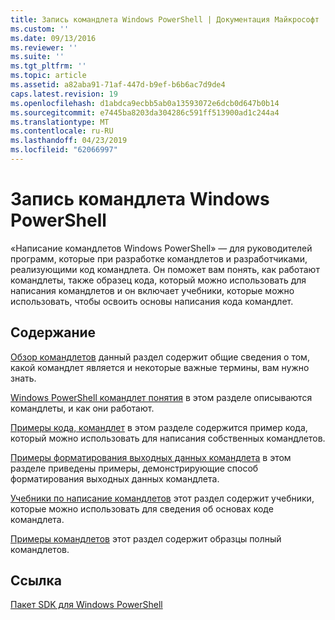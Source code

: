 ```yaml
---
title: Запись командлета Windows PowerShell | Документация Майкрософт
ms.custom: ''
ms.date: 09/13/2016
ms.reviewer: ''
ms.suite: ''
ms.tgt_pltfrm: ''
ms.topic: article
ms.assetid: a82aba91-71af-447d-b9ef-b6b6ac7d9de4
caps.latest.revision: 19
ms.openlocfilehash: d1abdca9ecbb5ab0a13593072e6dcb0d647b0b14
ms.sourcegitcommit: e7445ba8203da304286c591ff513900ad1c244a4
ms.translationtype: MT
ms.contentlocale: ru-RU
ms.lasthandoff: 04/23/2019
ms.locfileid: "62066997"
---
```

# <a name="writing-a-windows-powershell-cmdlet"></a>Запись командлета Windows PowerShell

«Написание командлетов Windows PowerShell» — для руководителей программ, которые при разработке командлетов и разработчиками, реализующими код командлета. Он поможет вам понять, как работают командлеты, также образец кода, который можно использовать для написания командлетов и он включает учебники, которые можно использовать, чтобы освоить основы написания кода командлет.

## <a name="in-this-section"></a>Содержание

[Обзор командлетов](./cmdlet-overview.md) данный раздел содержит общие сведения о том, какой командлет является и некоторые важные термины, вам нужно знать.

[Windows PowerShell командлет понятия](./windows-powershell-cmdlet-concepts.md) в этом разделе описываются командлеты, и как они работают.

[Примеры кода, командлет](./examples-of-cmdlet-code.md) в этом разделе содержится пример кода, который можно использовать для написания собственных командлетов.

[Примеры форматирования выходных данных командлета](https://msdn.microsoft.com/en-us/65829249-124d-47d0-9bf3-8e397dc55855) в этом разделе приведены примеры, демонстрирующие способ форматирования выходных данных командлета.

[Учебники по написание командлетов](./tutorials-for-writing-cmdlets.md) этот раздел содержит учебники, которые можно использовать для сведения об основах коде командлета.

[Примеры командлетов](./cmdlet-samples.md) этот раздел содержит образцы полный командлетов.

## <a name="reference"></a>Ссылка

[Пакет SDK для Windows PowerShell](../windows-powershell-reference.md)
